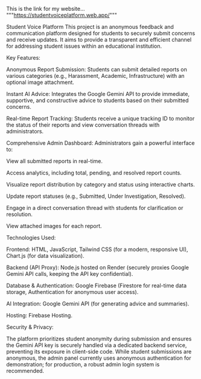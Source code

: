 This is the link for my website...   """https://studentvoiceplatform.web.app/"""

Student Voice Platform
This project is an anonymous feedback and communication platform designed for students to securely submit concerns and receive updates. It aims to provide a transparent and efficient channel for addressing student issues within an educational institution.

Key Features:

Anonymous Report Submission: Students can submit detailed reports on various categories (e.g., Harassment, Academic, Infrastructure) with an optional image attachment.

Instant AI Advice: Integrates the Google Gemini API to provide immediate, supportive, and constructive advice to students based on their submitted concerns.

Real-time Report Tracking: Students receive a unique tracking ID to monitor the status of their reports and view conversation threads with administrators.

Comprehensive Admin Dashboard: Administrators gain a powerful interface to:

View all submitted reports in real-time.

Access analytics, including total, pending, and resolved report counts.

Visualize report distribution by category and status using interactive charts.

Update report statuses (e.g., Submitted, Under Investigation, Resolved).

Engage in a direct conversation thread with students for clarification or resolution.

View attached images for each report.

Technologies Used:

Frontend: HTML, JavaScript, Tailwind CSS (for a modern, responsive UI), Chart.js (for data visualization).

Backend (API Proxy): Node.js hosted on Render (securely proxies Google Gemini API calls, keeping the API key confidential).

Database & Authentication: Google Firebase (Firestore for real-time data storage, Authentication for anonymous user access).

AI Integration: Google Gemini API (for generating advice and summaries).

Hosting: Firebase Hosting.

Security & Privacy:

The platform prioritizes student anonymity during submission and ensures the Gemini API key is securely handled via a dedicated backend service, preventing its exposure in client-side code. While student submissions are anonymous, the admin panel currently uses anonymous authentication for demonstration; for production, a robust admin login system is recommended.
